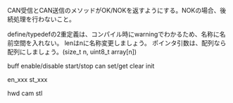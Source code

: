 CAN受信とCAN送信のメソッドがOK/NOKを返すようにする。NOKの場合、後続処理を行わないこと。

define/typedefの2重定義は、コンパイル時にwarningでわかるため、名称に名前空間を入れない。
lenはnに名称変更しましょう。
ポインタ引数は、配列なら配列にしましょう。(size_t n, uint8_t array[n])


buff
enable/disable
start/stop
can
set/get
clear
init

en_xxx
st_xxx

hwd
cam
stl

